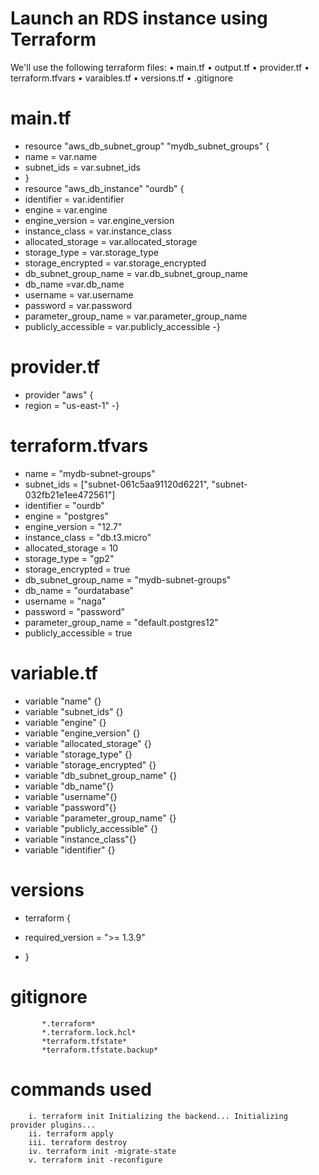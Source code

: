 
# Launch an RDS instance using Terraform

We'll use the following terraform files:
    • main.tf
    • output.tf
    • provider.tf
    • terraform.tfvars
    • varaibles.tf
    • versions.tf
    • .gitignore
# main.tf

- resource "aws_db_subnet_group" "mydb_subnet_groups" {
- name = var.name
- subnet_ids = var.subnet_ids
- }
- resource "aws_db_instance" "ourdb" {
- identifier = var.identifier
- engine = var.engine 
- engine_version = var.engine_version
- instance_class = var.instance_class
- allocated_storage = var.allocated_storage 
- storage_type = var.storage_type
- storage_encrypted = var.storage_encrypted 
- db_subnet_group_name = var.db_subnet_group_name
- db_name =var.db_name 
- username = var.username 
- password = var.password 
- parameter_group_name = var.parameter_group_name
- publicly_accessible = var.publicly_accessible
-}

# provider.tf

- provider "aws" {
- region = "us-east-1"
-}

# terraform.tfvars

- name = "mydb-subnet-groups"
- subnet_ids = ["subnet-061c5aa91120d6221", "subnet-032fb21e1ee472561"]
- identifier = "ourdb"
- engine = "postgres"
- engine_version = "12.7"
- instance_class = "db.t3.micro"
- allocated_storage = 10
- storage_type = "gp2"
- storage_encrypted = true
- db_subnet_group_name = "mydb-subnet-groups"
- db_name = "ourdatabase"
- username = "naga"
- password = "password"
- parameter_group_name = "default.postgres12"
- publicly_accessible = true

# variable.tf

- variable "name" {}
- variable "subnet_ids" {}
- variable "engine" {}
- variable "engine_version" {}
- variable "allocated_storage" {}
- variable "storage_type" {}
- variable "storage_encrypted" {}
- variable "db_subnet_group_name" {}
- variable "db_name"{}
- variable "username"{}
- variable "password"{}
- variable "parameter_group_name" {}
- variable "publicly_accessible" {}
- variable "instance_class"{}
- variable "identifier" {}

# versions 

- terraform {

- required_version = ">= 1.3.9"
- }

 # gitignore
           *.terraform*
           *.terraform.lock.hcl*
           *terraform.tfstate*
           *terraform.tfstate.backup*

# commands used
        i. terraform init Initializing the backend... Initializing provider plugins...
        ii. terraform apply
        iii. terraform destroy
        iv. terraform init -migrate-state
        v. terraform init -reconfigure
